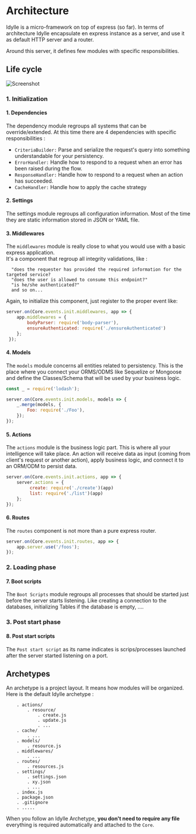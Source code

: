 # Architecture
Idylle is a micro-framework on top of express (so far).
In terms of architecture Idylle encapsulate en express instance as a server, and use it as default HTTP server and a router.

Around this server, it defines few modules with specific responsibilities.

## Life cycle
![Screenshot](https://github.com/julien-sarazin/Idylle/raw/gh-pages/images/architecture-life-cycle.png)

### 1. Initialization
#### 1. Dependencies
The dependency module regroups all systems that can be override/extended.
At this time there are 4 dependencies with specific responsibilities :

  - `CriteriaBuilder:` Parse and serialize the request's query into something understandable for your persistency.
  - `ErrorHandler:` Handle how to respond to a request when an error has been raised during the flow.
  - `ResponseHandler:` Handle how to respond to a request when an action has succeeded.
  - `CacheHandler:` Handle how to apply the cache strategy  

#### 2. Settings
The settings module regroups all configuration information.
Most of the time they are static information stored in JSON or YAML file.


#### 3. Middlewares
The `middlewares` module is really close to what you would use with a basic express application.  
It's a component that regroup all integrity validations, like :

```
  "does the requester has provided the required information for the targeted service?
  "does the user is allowed to consume this endpoint?"
  "is he/she authenticated?"
  and so on...
```

 Again, to initialize this component, just register to the proper event like:  
```javascript
server.on(Core.events.init.middlewares, app => {
    app.middlewares = {
        bodyParser: require('body-parser'),
        ensureAuthenticated: require('./ensureAuthenticated')
    };
 });
```

#### 4. Models
The `models` module concerns all entities related to persistency. This is the place where you connect your ORMS/ODMS like Sequelize or Mongoose and define the Classes/Schema that will be used by your business logic.

```javascript
const _ = require('lodash');

server.on(Core.events.init.models, models => {
    _.merge(models, {
        Foo: require('./Foo'),
    });
});
```

#### 5. Actions
The `actions` module is the business logic part. This is where all your intelligence will take place.
An action will receive data as input (coming from client's request or another action), apply business logic, and connect it to an ORM/ODM to persist data.

```javascript
server.on(Core.events.init.actions, app => {
    server.actions = {
         create: require('./create')(app)
         list: require('./list')(app)
    };
});
```

#### 6. Routes
The `routes` component is not more than a pure express router.

```javascript
server.on(Core.events.init.routes, app => {
    app.server.use('/foos');
});
```

### 2. Loading phase
#### 7. Boot scripts
The `Boot Scripts` module regroups all processes that should be started just before
the server starts listening. Like creating a connection to the databases, initializing Tables if the database is empty, ....

### 3. Post start phase
#### 8. Post start scripts
The `Post start script` as its name indicates is scrips/processes launched after the server started listening on a port.



## Archetypes
An archetype is a project layout. It means how modules will be organized.
Here is the default Idylle archetype :
```
    . actions/
        . resource/
            . create.js
            . update.js
            . ...
    . cache/
        . ...
    . models/
        . resource.js
    . middlewares/
        . ...
    . routes/
        . resources.js
    . settings/
        . settings.json
        . xy.json
        . ...
    . index.js
    . package.json
    . .gitignore
    . .....
```


When you follow an Idylle Archetype, **you don't need to require any file** everything is required automatically and attached to the `Core`.
